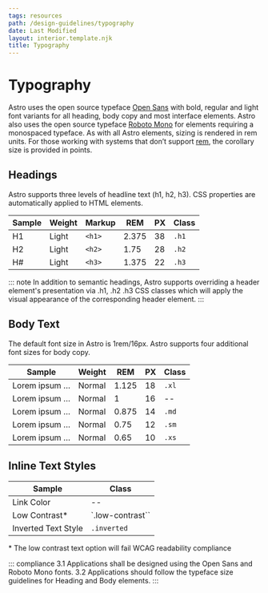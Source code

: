 ```yaml
---
tags: resources
path: /design-guidelines/typography
date: Last Modified
layout: interior.template.njk
title: Typography
---
```


# Typography

Astro uses the open source typeface [Open Sans](https://fonts.google.com/specimen/Open+Sans) with bold, regular and light font variants for all heading, body copy and most interface elements. Astro also uses the open source typeface [Roboto Mono](https://fonts.google.com/specimen/Roboto+Mono) for elements requiring a monospaced typeface. As with all Astro elements, sizing is rendered in rem units. For those working with systems that don’t support [rem](https://developer.mozilla.org/en-US/docs/Learn/CSS/Introduction_to_CSS/Values_and_units#Length_and_size), the corollary size is provided in points.

## Headings

Astro supports three levels of headline text (h1, h2, h3). CSS properties are automatically applied to HTML elements.

| Sample | Weight | Markup | REM   | PX  | Class |
| ------ | ------ | ------ | ----- | --- | ----- |
| H1     | Light  | `<h1>` | 2.375 | 38  | `.h1` |
| H2     | Light  | `<h2>` | 1.75  | 28  | `.h2` |
| H#     | Light  | `<h3>` | 1.375 | 22  | `.h3` |

::: note
In addition to semantic headings, Astro supports overriding a header element's presentation via .h1, .h2 .h3 CSS classes which will apply the visual appearance of the corresponding header element.
:::

## Body Text

The default font size in Astro is 1rem/16px. Astro supports four additional font sizes for body copy.

| Sample        | Weight | REM   | PX  | Class |
| ------------- | ------ | ----- | --- | ----- |
| Lorem ipsum … | Normal | 1.125 | 18  | `.xl` |
| Lorem ipsum … | Normal | 1     | 16  | --    |
| Lorem ipsum … | Normal | 0.875 | 14  | `.md` |
| Lorem ipsum … | Normal | 0.75  | 12  | `.sm` |
| Lorem ipsum … | Normal | 0.65  | 10  | `.xs` |

## Inline Text Styles

| Sample              | Class            |
| ------------------- | ---------------- |
| Link Color          | --               |
| Low Contrast\*      | `.low-contrast`` |
| Inverted Text Style | `.inverted`      |

\* The low contrast text option will fail WCAG readability compliance

::: compliance
		3.1 Applications shall be designed using the Open Sans and Roboto Mono fonts.
		3.2 Applications should follow the typeface size guidelines for Heading<!--link to headings table--> and Body<!--link to body table--> elements.
:::